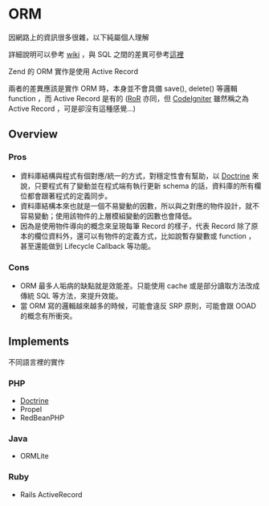 # ORM

因網路上的資訊很多很雜，以下純屬個人理解

詳細說明可以參考 [wiki][] ，與 SQL 之間的差異可參考[這裡](http://www.dotblogs.com.tw/code6421/archive/2009/02/10/7100.aspx?fid=60147)

Zend 的 ORM 實作是使用 Active Record

兩者的差異應該是實作 ORM 時，本身並不會具備 save(), delete() 等邏輯 function ，而 Active Record 是有的 ([RoR][] 亦同，但 [CodeIgniter][] 雖然稱之為 Active Record ，可是卻沒有這種感覺...)

## Overview

### Pros

* 資料庫結構與程式有個對應/統一的方式，對穩定性會有幫助，以 [Doctrine][] 來說，只要程式有了變動並在程式端有執行更新 schema 的話，資料庫的所有欄位都會跟著程式的定義同步。
* 資料庫結構本來也就是一個不易變動的因數，所以與之對應的物件設計，就不容易變動；使用該物件的上層模組變動的因數也會降低。
* 因為是使用物件導向的概念來呈現每筆 Record 的樣子，代表 Record 除了原本的欄位資料外，還可以有物件的定義方式，比如說暫存變數或 function ，甚至還能做到 Lifecycle Callback 等功能。

### Cons

* ORM 最多人垢病的缺點就是效能差。只能使用 cache 或是部分讀取方法改成傳統 SQL 等方法，來提升效能。
* 當 ORM 寫的邏輯越來越多的時候，可能會違反 SRP 原則，可能會跟 OOAD 的概念有所衝突。

## Implements

不同語言裡的實作

### PHP

* [Doctrine][]
* Propel
* RedBeanPHP

### Java

* ORMLite

### Ruby

* Rails ActiveRecord

[wiki]: https://zh.wikipedia.org/wiki/对象关系映射
[RoR]: http://ihower.tw/rails3/activerecord.html
[CodeIgniter]: http://www.codeigniter.org.tw/user_guide/database/active_record.html
[Doctrine]: http://www.doctrine-project.org/
